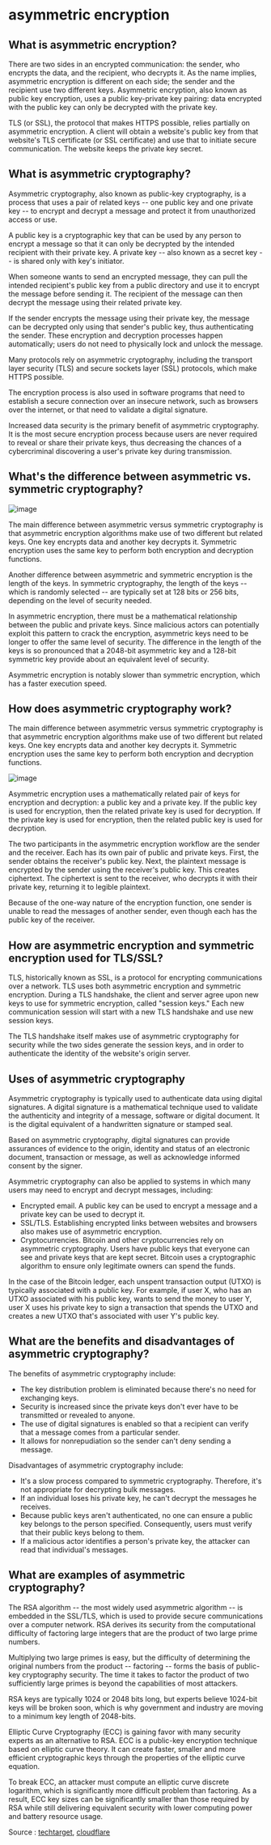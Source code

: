 # asymmetric encryption

## What is asymmetric encryption?

There are two sides in an encrypted communication: the sender, who encrypts the data, and the recipient, who decrypts it. As the name implies, asymmetric encryption is different on each side; the sender and the recipient use two different keys. Asymmetric encryption, also known as public key encryption, uses a public key-private key pairing: data encrypted with the public key can only be decrypted with the private key.

TLS (or SSL), the protocol that makes HTTPS possible, relies partially on asymmetric encryption. A client will obtain a website's public key from that website's TLS certificate (or SSL certificate) and use that to initiate secure communication. The website keeps the private key secret.

## What is asymmetric cryptography?

Asymmetric cryptography, also known as public-key cryptography, is a process that uses a pair of related keys -- one public key and one private key -- to encrypt and decrypt a message and protect it from unauthorized access or use.

A public key is a cryptographic key that can be used by any person to encrypt a message so that it can only be decrypted by the intended recipient with their private key. A private key -- also known as a secret key -- is shared only with key's initiator.

When someone wants to send an encrypted message, they can pull the intended recipient's public key from a public directory and use it to encrypt the message before sending it. The recipient of the message can then decrypt the message using their related private key.

If the sender encrypts the message using their private key, the message can be decrypted only using that sender's public key, thus authenticating the sender. These encryption and decryption processes happen automatically; users do not need to physically lock and unlock the message.

Many protocols rely on asymmetric cryptography, including the transport layer security (TLS) and secure sockets layer (SSL) protocols, which make HTTPS possible.

The encryption process is also used in software programs that need to establish a secure connection over an insecure network, such as browsers over the internet, or that need to validate a digital signature.

Increased data security is the primary benefit of asymmetric cryptography. It is the most secure encryption process because users are never required to reveal or share their private keys, thus decreasing the chances of a cybercriminal discovering a user's private key during transmission.

## What's the difference between asymmetric vs. symmetric cryptography?

![image](https://github.com/aomnutza58/aomnutza58.github.io/assets/86311377/6fa62360-ade2-4734-a60d-caf760f5d7cc)

The main difference between asymmetric versus symmetric cryptography is that asymmetric encryption algorithms make use of two different but related keys. One key encrypts data and another key decrypts it. Symmetric encryption uses the same key to perform both encryption and decryption functions.

Another difference between asymmetric and symmetric encryption is the length of the keys. In symmetric cryptography, the length of the keys -- which is randomly selected -- are typically set at 128 bits or 256 bits, depending on the level of security needed.

In asymmetric encryption, there must be a mathematical relationship between the public and private keys. Since malicious actors can potentially exploit this pattern to crack the encryption, asymmetric keys need to be longer to offer the same level of security. The difference in the length of the keys is so pronounced that a 2048-bit asymmetric key and a 128-bit symmetric key provide about an equivalent level of security.

Asymmetric encryption is notably slower than symmetric encryption, which has a faster execution speed.

## How does asymmetric cryptography work?

The main difference between asymmetric versus symmetric cryptography is that asymmetric encryption algorithms make use of two different but related keys. One key encrypts data and another key decrypts it. Symmetric encryption uses the same key to perform both encryption and decryption functions.

![image](https://github.com/aomnutza58/aomnutza58.github.io/assets/86311377/46d99015-6327-4670-b000-9711a30a72a8)

Asymmetric encryption uses a mathematically related pair of keys for encryption and decryption: a public key and a private key. If the public key is used for encryption, then the related private key is used for decryption. If the private key is used for encryption, then the related public key is used for decryption.

The two participants in the asymmetric encryption workflow are the sender and the receiver. Each has its own pair of public and private keys. First, the sender obtains the receiver's public key. Next, the plaintext message is encrypted by the sender using the receiver's public key. This creates ciphertext. The ciphertext is sent to the receiver, who decrypts it with their private key, returning it to legible plaintext.

Because of the one-way nature of the encryption function, one sender is unable to read the messages of another sender, even though each has the public key of the receiver.

## How are asymmetric encryption and symmetric encryption used for TLS/SSL?

TLS, historically known as SSL, is a protocol for encrypting communications over a network. TLS uses both asymmetric encryption and symmetric encryption. During a TLS handshake, the client and server agree upon new keys to use for symmetric encryption, called "session keys." Each new communication session will start with a new TLS handshake and use new session keys.

The TLS handshake itself makes use of asymmetric cryptography for security while the two sides generate the session keys, and in order to authenticate the identity of the website's origin server.

## Uses of asymmetric cryptography

Asymmetric cryptography is typically used to authenticate data using digital signatures. A digital signature is a mathematical technique used to validate the authenticity and integrity of a message, software or digital document. It is the digital equivalent of a handwritten signature or stamped seal.

Based on asymmetric cryptography, digital signatures can provide assurances of evidence to the origin, identity and status of an electronic document, transaction or message, as well as acknowledge informed consent by the signer.

Asymmetric cryptography can also be applied to systems in which many users may need to encrypt and decrypt messages, including:

+ Encrypted email. A public key can be used to encrypt a message and a private key can be used to decrypt it.
+ SSL/TLS. Establishing encrypted links between websites and browsers also makes use of asymmetric encryption.
+ Cryptocurrencies. Bitcoin and other cryptocurrencies rely on asymmetric cryptography. Users have public keys that everyone can see and private keys that are kept secret. Bitcoin uses a cryptographic algorithm to ensure only legitimate owners can spend the funds.

In the case of the Bitcoin ledger, each unspent transaction output (UTXO) is typically associated with a public key. For example, if user X, who has an UTXO associated with his public key, wants to send the money to user Y, user X uses his private key to sign a transaction that spends the UTXO and creates a new UTXO that's associated with user Y's public key.

## What are the benefits and disadvantages of asymmetric cryptography?

The benefits of asymmetric cryptography include:

+ The key distribution problem is eliminated because there's no need for exchanging keys.
+ Security is increased since the private keys don't ever have to be transmitted or revealed to anyone.
+ The use of digital signatures is enabled so that a recipient can verify that a message comes from a particular sender.
+ It allows for nonrepudiation so the sender can't deny sending a message.

Disadvantages of asymmetric cryptography include:

+ It's a slow process compared to symmetric cryptography. Therefore, it's not appropriate for decrypting bulk messages.
+ If an individual loses his private key, he can't decrypt the messages he receives.
+ Because public keys aren't authenticated, no one can ensure a public key belongs to the person specified. Consequently, users must verify that their public keys belong to them.
+ If a malicious actor identifies a person's private key, the attacker can read that individual's messages.

## What are examples of asymmetric cryptography?

The RSA algorithm -- the most widely used asymmetric algorithm -- is embedded in the SSL/TLS, which is used to provide secure communications over a computer network. RSA derives its security from the computational difficulty of factoring large integers that are the product of two large prime numbers.

Multiplying two large primes is easy, but the difficulty of determining the original numbers from the product -- factoring -- forms the basis of public-key cryptography security. The time it takes to factor the product of two sufficiently large primes is beyond the capabilities of most attackers.

RSA keys are typically 1024 or 2048 bits long, but experts believe 1024-bit keys will be broken soon, which is why government and industry are moving to a minimum key length of 2048-bits.

Elliptic Curve Cryptography (ECC) is gaining favor with many security experts as an alternative to RSA. ECC is a public-key encryption technique based on elliptic curve theory. It can create faster, smaller and more efficient cryptographic keys through the properties of the elliptic curve equation.

To break ECC, an attacker must compute an elliptic curve discrete logarithm, which is significantly more difficult problem than factoring. As a result, ECC key sizes can be significantly smaller than those required by RSA while still delivering equivalent security with lower computing power and battery resource usage.

Source : <a href="https://www.techtarget.com/searchsecurity/definition/asymmetric-cryptography">techtarget</a>, <a href="https://www.cloudflare.com/learning/ssl/what-is-asymmetric-encryption/">cloudflare</a>
